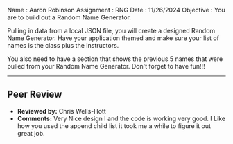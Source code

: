 Name : Aaron Robinson
Assignment : RNG
Date : 11/26/2024
Objective : You are to build out a Random Name Generator.

Pulling in data from a local JSON file, you will create a designed Random Name Generator.
Have your application themed and make sure your list of names is the class plus the Instructors.

You also need to have a section that shows the previous 5 names that were pulled from your Random Name Generator.
Don't forget to have fun!!!

---

## Peer Review
- **Reviewed by:**  Chris Wells-Hott 
- **Comments:**  Very Nice design I and the code is working very good. I Like how you used the append child list it took me a while to figure it out great job.